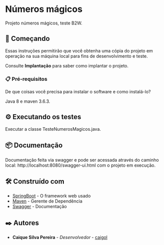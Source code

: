 # Números mágicos

Projeto números mágicos, teste B2W.

## 🚀 Começando

Essas instruções permitirão que você obtenha uma cópia do projeto em operação na sua máquina local para fins de desenvolvimento e teste.

Consulte **Implantação** para saber como implantar o projeto.

### 📋 Pré-requisitos

De que coisas você precisa para instalar o software e como instalá-lo?

Java 8 e maven 3.6.3.


## ⚙️ Executando os testes

Executar a classe TesteNumerosMagicos.java.


## 📦 Documentação
Documentação feita via swagger e pode ser acessada através do caminho local: http://localhost:8080/swagger-ui.html com o projeto em execução.


## 🛠️ Construído com

* [SpringBoot](https://spring.io/projects/spring-boot) - O framework web usado
* [Maven](https://maven.apache.org/) - Gerente de Dependência
* [Swagger](https://swagger.io/) - Documentação

## ✒️ Autores

* **Caique Silva Pereira** - *Desenvolvedor* - [caigol](https://github.com/caigol)



